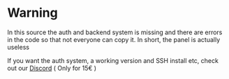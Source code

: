 # Warning

In this source the auth and backend system is missing and there are errors in the code so that not everyone can copy it. In short, the panel is actually useless 

If you want the auth system, a working version and SSH install etc, check out our [Discord](https://discord.gg/authify) ( Only for 15€ )